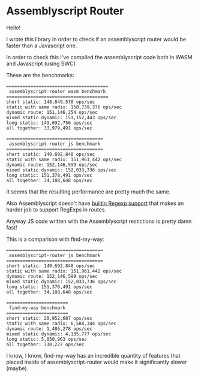 # Assemblyscript Router

Hello!

I wrote this library in order to check if an assemblyscript router would be faster than a Javascript one.

In order to check this I've compiled the assemblyscript code both in WASM and Javascript (using SWC)

These are the benchmarks:
```
======================================
 assemblyscript-router wasm benchmark
======================================
short static: 148,849,578 ops/sec
static with same radix: 150,739,376 ops/sec
dynamic route: 151,146,254 ops/sec
mixed static dynamic: 151,152,443 ops/sec
long static: 149,692,756 ops/sec
all together: 33,979,491 ops/sec

====================================
 assemblyscript-router js benchmark
====================================
short static: 149,692,848 ops/sec
static with same radix: 151,961,442 ops/sec
dynamic route: 152,146,599 ops/sec
mixed static dynamic: 152,033,736 ops/sec
long static: 151,378,491 ops/sec
all together: 34,188,648 ops/sec
```

It seems that the resulting performance are pretty much the same.

Also Assemblyscript doesn't have [builtin Regexp support](https://github.com/AssemblyScript/assemblyscript/issues/1188) that makes an harder job to support RegExps in routes.

Anyway JS code written with the Assemblyscript restictions is pretty damn fast!

This is a comparison with find-my-way:

```
====================================
 assemblyscript-router js benchmark
====================================
short static: 149,692,848 ops/sec
static with same radix: 151,961,442 ops/sec
dynamic route: 152,146,599 ops/sec
mixed static dynamic: 152,033,736 ops/sec
long static: 151,378,491 ops/sec
all together: 34,188,648 ops/sec

=======================
 find-my-way benchmark
=======================
short static: 20,952,687 ops/sec
static with same radix: 6,588,344 ops/sec
dynamic route: 1,486,278 ops/sec
mixed static dynamic: 4,135,777 ops/sec
long static: 5,050,963 ops/sec
all together: 730,227 ops/sec
```

I know, I know, find-my-way has an incredible quantity of features that placed inside of assemblyscript-router would make it significantly slower (maybe).
